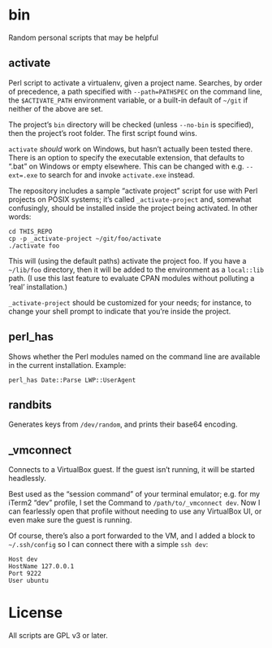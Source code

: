 # bin

Random personal scripts that may be helpful


## activate

Perl script to activate a virtualenv, given a project name.  Searches, by
order of precedence, a path specified with `--path=PATHSPEC` on the command
line, the `$ACTIVATE_PATH` environment variable, or a built-in default of
`~/git` if neither of the above are set.

The project’s `bin` directory will be checked (unless `--no-bin` is
specified), then the project’s root folder.  The first script found wins.

`activate` _should_ work on Windows, but hasn’t actually been tested there.
There is an option to specify the executable extension, that defaults to
“.bat” on Windows or empty elsewhere.  This can be changed with e.g.
`--ext=.exe` to search for and invoke `activate.exe` instead.

The repository includes a sample “activate project” script for use with Perl
projects on POSIX systems; it’s called `_activate-project` and, somewhat
confusingly, should be installed inside the project being activated.  In other
words:

    cd THIS_REPO
    cp -p _activate-project ~/git/foo/activate
    ./activate foo

This will (using the default paths) activate the project foo.  If you have a
`~/lib/foo` directory, then it will be added to the environment as a
`local::lib` path.  (I use this last feature to evaluate CPAN modules without
polluting a ‘real’ installation.)

`_activate-project` should be customized for your needs; for instance, to
change your shell prompt to indicate that you’re inside the project.


## perl\_has

Shows whether the Perl modules named on the command line are available in the
current installation.  Example:

    perl_has Date::Parse LWP::UserAgent

## randbits

Generates keys from `/dev/random`, and prints their base64 encoding.


## \_vmconnect

Connects to a VirtualBox guest.  If the guest isn’t running, it will be
started headlessly.

Best used as the “session command” of your terminal emulator; e.g. for my
iTerm2 “dev” profile, I set the Command to `/path/to/_vmconnect dev`.  Now I
can fearlessly open that profile without needing to use any VirtualBox UI, or
even make sure the guest is running.

Of course, there’s also a port forwarded to the VM, and I added a block to
`~/.ssh/config` so I can connect there with a simple `ssh dev`:

    Host dev
    HostName 127.0.0.1
    Port 9222
    User ubuntu


# License

All scripts are GPL v3 or later.
